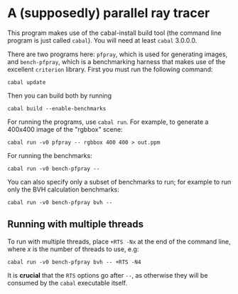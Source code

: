 # A (supposedly) parallel ray tracer

This program makes use of the cabal-install build tool (the command
line program is just called `cabal`).  You will need at least `cabal`
3.0.0.0.

There are two programs here: `pfpray`, which is used for generating
images, and `bench-pfpray`, which is a benchmarking harness that makes
use of the excellent `criterion` library.  First you must run the
following command:

```
cabal update
```

Then you can build both by running

```
cabal build --enable-benchmarks
```

For running the programs, use `cabal run`.  For example, to generate
a 400x400 image of the "rgbbox" scene:

```
cabal run -v0 pfpray -- rgbbox 400 400 > out.ppm
```

For running the benchmarks:

```
cabal run -v0 bench-pfpray --
```

You can also specify only a subset of benchmarks to run; for example
to run only the BVH calculation benchmarks:

```
cabal run -v0 bench-pfpray bvh --
```

## Running with multiple threads

To run with multiple threads, place `+RTS -Nx` at the end of the
command line, where *x* is the number of threads to use, e.g:

```
cabal run -v0 bench-pfpray bvh -- +RTS -N4
```

It is **crucial** that the `RTS` options go after `--`, as otherwise
they will be consumed by the `cabal` executable itself.
